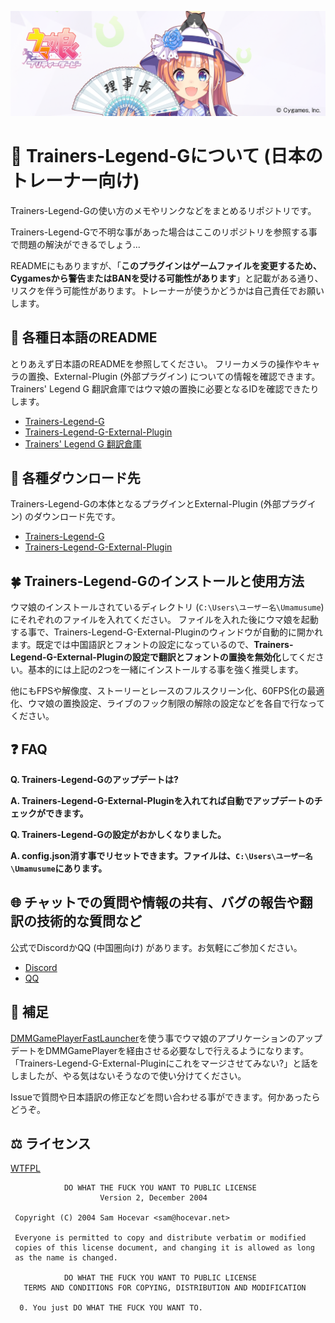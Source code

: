 ![適切!良い判断だな!](/img/akikawayayoi.png)
# 🏇 Trainers-Legend-Gについて (日本のトレーナー向け)
Trainers-Legend-Gの使い方のメモやリンクなどをまとめるリポジトリです。

Trainers-Legend-Gで不明な事があった場合はここのリポジトリを参照する事で問題の解決ができるでしょう...

READMEにもありますが、「**このプラグインはゲームファイルを変更するため、Cygamesから警告またはBANを受ける可能性があります**」と記載がある通り、リスクを伴う可能性があります。トレーナーが使うかどうかは自己責任でお願いします。

## 📖 各種日本語のREADME
とりあえず日本語のREADMEを参照してください。
フリーカメラの操作やキャラの置換、External-Plugin (外部プラグイン) についての情報を確認できます。Trainers' Legend G 翻訳倉庫ではウマ娘の置換に必要となるIDを確認できたりします。
- [Trainers-Legend-G](https://github.com/MinamiChiwa/Trainers-Legend-G/blob/main/readme_JA.md)
- [Trainers-Legend-G-External-Plugin](https://github.com/chinosk6/Trainers-Legend-G-External-Plugin/blob/main/README_JA.md)
- [Trainers' Legend G 翻訳倉庫](https://github.com/MinamiChiwa/Trainers-Legend-G-TRANS/blob/master/readme_ja.md)

## 🥕 各種ダウンロード先
Trainers-Legend-Gの本体となるプラグインとExternal-Plugin (外部プラグイン) のダウンロード先です。
- [Trainers-Legend-G](https://github.com/MinamiChiwa/Trainers-Legend-G/releases)
- [Trainers-Legend-G-External-Plugin](https://github.com/chinosk6/Trainers-Legend-G-External-Plugin/releases)

## 🍀 Trainers-Legend-Gのインストールと使用方法
ウマ娘のインストールされているディレクトリ (`C:\Users\ユーザー名\Umamusume`) にそれぞれのファイルを入れてください。
ファイルを入れた後にウマ娘を起動する事で、Trainers-Legend-G-External-Pluginのウィンドウが自動的に開かれます。既定では中国語訳とフォントの設定になっているので、**Trainers-Legend-G-External-Pluginの設定で翻訳とフォントの置換を無効化**してください。基本的には上記の2つを一緒にインストールする事を強く推奨します。

他にもFPSや解像度、ストーリーとレースのフルスクリーン化、60FPS化の最適化、ウマ娘の置換設定、ライブのフック制限の解除の設定などを各自で行なってください。

## ❓ FAQ
**Q. Trainers-Legend-Gのアップデートは?**

**A. Trainers-Legend-G-External-Pluginを入れてれば自動でアップデートのチェックができます。**

**Q. Trainers-Legend-Gの設定がおかしくなりました。**

**A. config.json消す事でリセットできます。ファイルは、`C:\Users\ユーザー名\Umamusume`にあります。**

## 🌐 チャットでの質問や情報の共有、バグの報告や翻訳の技術的な質問など
公式でDiscordかQQ (中国圏向け) があります。お気軽にご参加ください。
- [Discord](https://discord.com/invite/TBCSv5hU69)
- [QQ](https://qun.qq.com/qqweb/qunpro/share?_wv=3&_wwv=128&inviteCode=1olqdK&from=246610&biz=ka)

## 🔗 補足
[DMMGamePlayerFastLauncher](https://github.com/fa0311/DMMGamePlayerFastLauncher)を使う事でウマ娘のアプリケーションのアップデートをDMMGamePlayerを経由させる必要なしで行えるようになります。
「Trainers-Legend-G-External-Pluginにこれをマージさせてみない?」と話をしましたが、やる気はないそうなので使い分けてください。

Issueで質問や日本語訳の修正などを問い合わせる事ができます。何かあったらどうぞ。

## ⚖ ライセンス
[WTFPL](http://www.wtfpl.net/)

```
            DO WHAT THE FUCK YOU WANT TO PUBLIC LICENSE
                    Version 2, December 2004

 Copyright (C) 2004 Sam Hocevar <sam@hocevar.net>

 Everyone is permitted to copy and distribute verbatim or modified
 copies of this license document, and changing it is allowed as long
 as the name is changed.

            DO WHAT THE FUCK YOU WANT TO PUBLIC LICENSE
   TERMS AND CONDITIONS FOR COPYING, DISTRIBUTION AND MODIFICATION

  0. You just DO WHAT THE FUCK YOU WANT TO.
```

